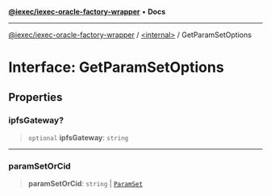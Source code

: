[**@iexec/iexec-oracle-factory-wrapper**](../../README.md) • **Docs**

***

[@iexec/iexec-oracle-factory-wrapper](../../globals.md) / [\<internal\>](../README.md) / GetParamSetOptions

# Interface: GetParamSetOptions

## Properties

### ipfsGateway?

> `optional` **ipfsGateway**: `string`

***

### paramSetOrCid

> **paramSetOrCid**: `string` \| [`ParamSet`](../../type-aliases/ParamSet.md)

